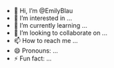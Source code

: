 - 👋 Hi, I’m @EmilyBlau
- 👀 I’m interested in ...
- 🌱 I’m currently learning ...
- 💞️ I’m looking to collaborate on ...
- 📫 How to reach me ...
- 😄 Pronouns: ...
- ⚡ Fun fact: ...

<!---
EmilyBlau/EmilyBlau is a ✨ special ✨ repository because its `README.md` (this file) appears on your GitHub profile.
You can click the Preview link to take a look at your changes.
--->
